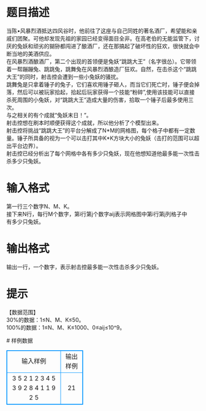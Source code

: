 # 

 
 # 题目描述 
<p>
	当陈&#8226;风暴烈酒抵达四风谷时，他前往了这座与自己同姓的著名酒厂，希望能和亲戚们团聚。可他却发现先祖的家园已经变得面目全非。在高老伯的无能监管下，讨厌的兔妖和顽劣的猢狲都闯进了酿酒厂，还在那搞起了破坏性的狂欢，很快就会中断当地的美酒供应。	<br>	在风暴烈酒酿酒厂，第二个出现的首领便是兔妖“跳跳大王”（名字很怂）。它带领着一帮蹦蹦兔、跳跳兔，跳舞兔在风暴烈酒酿造厂狂欢。自然，在击杀这个“跳跳大王”的同时，射击控会遭到一些小兔妖的骚扰。<br>	跳舞兔是只拿着锤子的兔子，它们喜欢用锤子砸人，而当它们死亡时，锤子便会掉落，然后可以被玩家拾起，拾起后玩家获得一个技能“粉碎”,使用该技能可以直接杀死周围的小兔妖，对“跳跳大王”造成大量的伤害，拾取一个锤子后最多使用三次。<br>	与之相关的有个成就“兔妖末日！”。<br>	射击控想在刷本时顺便获得这个成就，所以他分析了个模型出来。<br>	射击控将挑战“跳跳大王”的平台分解成了N*M的网格图，每个格子中都有一定数量。锤子所具备的视为一个可以击打其中K*K方块大小的兔妖（击打的范围可以超出平台边界）。<br>	射击控已经分析出了每个网格中各有多少只兔妖，现在他想知道他最多能一次性击杀多少只兔妖。<br></p> 

 
 # 输入格式 
<p>
	第一行三个数字N、M、K。<br>	接下来N行，每行M个数字，第i行第j个数字aij表示网格图中第i行第j列格子中<br>有多少只兔妖。<br></p> 

 
 # 输出格式 
<p>
	输出一行，一个数字，表示射击控最多能一次性击杀多少只兔妖。<br></p> 

 
 # 提示 
<p>
【数据范围】<br>30%的数据：1≤N、M、K≤50。<br>100%的数据：1≤N、M、K≤1000、0≤aij≤10^9。<br></p> 
# 样例数据
<style>
        table,table tr th, table tr td { border:1px solid #0094ff; }
        table { width: 200px; min-height: 25px; line-height: 25px; text-align: center; border-collapse: collapse;}   
    </style>
<table>
	<tr>
		<td>输入样例</td>
		<td>输出样例</td>
	</tr>
<tr><td>3 5 2
1 2 3 4 5
3 9 2 8 4
1 1 9 2 5
</td><td>21</td></tr></table>
